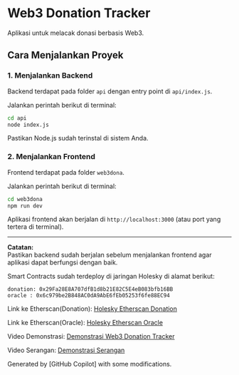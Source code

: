 # Web3 Donation Tracker

Aplikasi untuk melacak donasi berbasis Web3.

## Cara Menjalankan Proyek

### 1. Menjalankan Backend

Backend terdapat pada folder `api` dengan entry point di `api/index.js`.

Jalankan perintah berikut di terminal:

```bash
cd api
node index.js
```

Pastikan Node.js sudah terinstal di sistem Anda.

### 2. Menjalankan Frontend

Frontend terdapat pada folder `web3dona`.

Jalankan perintah berikut di terminal:

```bash
cd web3dona
npm run dev
```

Aplikasi frontend akan berjalan di `http://localhost:3000` (atau port yang tertera di terminal).

---

**Catatan:**  
Pastikan backend sudah berjalan sebelum menjalankan frontend agar aplikasi dapat berfungsi dengan baik.

Smart Contracts sudah terdeploy di jaringan Holesky di alamat berikut:

```plaintext
donation: 0x29Fa28E8A707dfB1d8b21E82C5E4eB083bfb16BB
oracle : 0x6c979be2B848AC0dA9AbE6fEb05253f6fe88EC94
```

Link ke Etherscan(Donation): [Holesky Etherscan Donation](https://holesky.etherscan.io/address/0x29Fa28E8A707dfB1d8b21E82C5E4eB083bfb16BB)

Link ke Etherscan(Oracle): [Holesky Etherscan Oracle](https://holesky.etherscan.io/address/0x6c979be2B848AC0dA9AbE6fEb05253f6fe88EC94)

Video Demonstrasi: [Demonstrasi Web3 Donation Tracker](https://youtu.be/b5LVfhokHBA)

Video Serangan: [Demonstrasi Serangan](https://youtu.be/ziRoKyVIOcM)

Generated by [GitHub Copilot] with some modifications.

